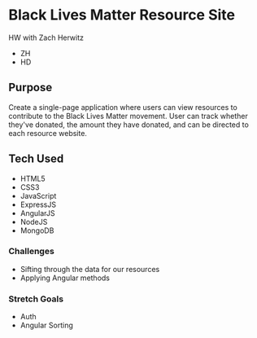 # Black Lives Matter Resource Site
HW with Zach Herwitz

- ZH
- HD

## Purpose
Create a single-page application where users can view resources to contribute to the Black Lives Matter movement. User can track whether they've donated, the amount they have donated, and can be directed to each resource website. 

## Tech Used
- HTML5
- CSS3
- JavaScript
- ExpressJS
- AngularJS
- NodeJS
- MongoDB

### Challenges
- Sifting through the data for our resources
- Applying Angular methods

### Stretch Goals
- Auth
- Angular Sorting

